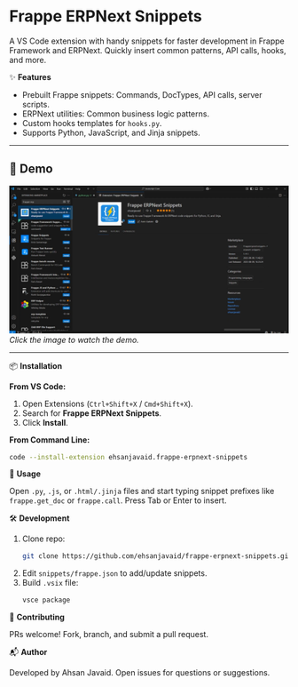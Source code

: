 # Frappe ERPNext Snippets

A VS Code extension with handy snippets for faster development in Frappe Framework and ERPNext. Quickly insert common patterns, API calls, hooks, and more.

✨ **Features**

- Prebuilt Frappe snippets: Commands, DocTypes, API calls, server scripts.  
- ERPNext utilities: Common business logic patterns.  
- Custom hooks templates for `hooks.py`.  
- Supports Python, JavaScript, and Jinja snippets.

---

## 🎥 Demo
[![Watch Demo](assets/demo-preview.png)](assets/video.mp4)  
*Click the image to watch the demo.*

---


📦 **Installation**

**From VS Code:**  
1. Open Extensions (`Ctrl+Shift+X` / `Cmd+Shift+X`).  
2. Search for **Frappe ERPNext Snippets**.  
3. Click **Install**.

**From Command Line:**

```bash
code --install-extension ehsanjavaid.frappe-erpnext-snippets
```

🚀 **Usage**

Open `.py`, `.js`, or `.html/.jinja` files and start typing snippet prefixes like `frappe.get_doc` or `frappe.call`. Press Tab or Enter to insert.

🛠 **Development**

1. Clone repo:  
   ```bash
   git clone https://github.com/ehsanjavaid/frappe-erpnext-snippets.git
   ```
2. Edit `snippets/frappe.json` to add/update snippets.  
3. Build `.vsix` file:  
   ```bash
   vsce package
   ```

🤝 **Contributing**

PRs welcome! Fork, branch, and submit a pull request.

📬 **Author**

Developed by Ahsan Javaid. Open issues for questions or suggestions.
